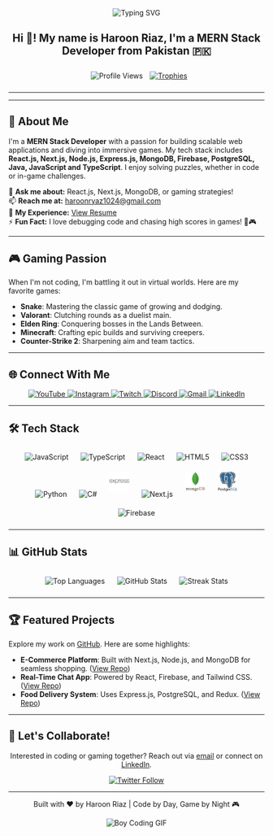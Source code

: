 <div align="center">
  <img src="https://readme-typing-svg.herokuapp.com?font=Fira+Code&size=30&duration=3000&pause=1000&color=0E75B6¢er=true&vCenter=true&width=600&lines=Hi+%F0%9F%91%8B%2C+I'm+Haroon+Riaz;Passionate+MERN+Stack+Developer;Gamer+%26+Code+Ninja" alt="Typing SVG" data-aos="fade-down" data-aos-duration="1500">
</div>

<div align="center" data-aos="fade-up" data-aos-duration="1200">
  <h2>Hi 👋! My name is Haroon Riaz, I'm a MERN Stack Developer from Pakistan 🇵🇰</h2>
  <img src="https://komarev.com/ghpvc/?username=haroonch1026&label=Profile%20Views&color=0e75b6&style=flat" alt="Profile Views" style="margin: 10px;">
  <a href="https://github.com/ryo-ma/github-profile-trophy">
    <img src="https://github-profile-trophy.vercel.app/?username=haroonch1026&theme=onedark&margin-w=15&margin-h=15" alt="Trophies">
  </a>
</div>

---
---

## 🚀 About Me

<div data-aos="fade-right" data-aos-duration="1000">
  <p>
    I'm a <strong>MERN Stack Developer</strong> with a passion for building scalable web applications and diving into immersive games. My tech stack includes <strong>React.js, Next.js, Node.js, Express.js, MongoDB, Firebase, PostgreSQL, Java, JavaScript and TypeScript</strong>. I enjoy solving puzzles, whether in code or in-game challenges.
  </p>
  <p>
    💬 <strong>Ask me about:</strong> React.js, Next.js, MongoDB, or gaming strategies! <br>
    📫 <strong>Reach me at:</strong> <a href="mailto:haroonryaz1024@gmail.com">haroonryaz1024@gmail.com</a> <br>
    📄 <strong>My Experience:</strong> <a href="https://1drv.ms/w/c/b8208a138839bf5e/ETRxxwPhNJ9MonvpCq6FJzQBtj2iEfUqyA1wGFwPmJa9Mw?e=Mtwmyn">View Resume</a> <br>
    ⚡ <strong>Fun Fact:</strong> I love debugging code and chasing high scores in games! 🐞🎮
  </p>
</div>

---

## 🎮 Gaming Passion

<div data-aos="fade-left" data-aos-duration="1000">
  <p>When I'm not coding, I'm battling it out in virtual worlds. Here are my favorite games:</p>
  <ul>
    <li><strong>Snake</strong>: Mastering the classic game of growing and dodging.</li>
    <li><strong>Valorant</strong>: Clutching rounds as a duelist main.</li>
    <li><strong>Elden Ring</strong>: Conquering bosses in the Lands Between.</li>
    <li><strong>Minecraft</strong>: Crafting epic builds and surviving creepers.</li>
    <li><strong>Counter-Strike 2</strong>: Sharpening aim and team tactics.</li>
  </ul>
</div>

---

## 🌐 Connect With Me

<div align="center" data-aos="zoom-in" data-aos-duration="1000">
  <a href="https://youtube.com/your-youtube-username" target="_blank">
    <img src="https://img.shields.io/static/v1?message=Youtube&logo=youtube&label=&color=FF0000&logoColor=white&labelColor=&style=for-the-badge" height="35" alt="YouTube" class="animate__animated animate__pulse animate__infinite">
  </a>
  <a href="https://instagram.com/haroonriaz24" target="_blank">
    <img src="https://img.shields.io/static/v1?message=Instagram&logo=instagram&label=&color=E4405F&logoColor=white&labelColor=&style=for-the-badge" height="35" alt="Instagram" class="animate__animated animate__pulse animate__infinite">
  </a>
  <a href="https://twitch.tv/your-twitch-username" target="_blank">
    <img src="https://img.shields.io/static/v1?message=Twitch&logo=twitch&label=&color=9146FF&logoColor=white&labelColor=&style=for-the-badge" height="35" alt="Twitch" class="animate__animated animate__pulse animate__infinite">
  </a>
  <a href="https://discord.com/your-discord-username" target="_blank">
    <img src="https://img.shields.io/static/v1?message=Discord&logo=discord&label=&color=7289DA&logoColor=white&labelColor=&style=for-the-badge" height="35" alt="Discord" class="animate__animated animate__pulse animate__infinite">
  </a>
  <a href="mailto:haroonryaz1024@gmail.com" target="_blank">
    <img src="https://img.shields.io/static/v1?message=Gmail&logo=gmail&label=&color=D14836&logoColor=white&labelColor=&style=for-the-badge" height="35" alt="Gmail" class="animate__animated animate__pulse animate__infinite">
  </a>
  <a href="https://linkedin.com/in/haroonriaz24" target="_blank">
    <img src="https://img.shields.io/static/v1?message=LinkedIn&logo=linkedin&label=&color=0077B5&logoColor=white&labelColor=&style=for-the-badge" height="35" alt="LinkedIn" class="animate__animated animate__pulse animate__infinite">
  </a>
</div>

---

## 🛠️ Tech Stack

<div align="center" data-aos="fade-right" data-aos-duration="1000">
  <img src="https://cdn.jsdelivr.net/gh/devicons/devicon/icons/javascript/javascript-original.svg" height="40" alt="JavaScript" style="margin: 10px;">
  <img src="https://cdn.jsdelivr.net/gh/devicons/devicon/icons/typescript/typescript-original.svg" height="40" alt="TypeScript" style="margin: 10px;">
  <img src="https://cdn.jsdelivr.net/gh/devicons/devicon/icons/react/react-original.svg" height="40" alt="React" style="margin: 10px;">
  <img src="https://cdn.jsdelivr.net/gh/devicons/devicon/icons/html5/html5-original.svg" height="40" alt="HTML5" style="margin: 10px;">
  <img src="https://cdn.jsdelivr.net/gh/devicons/devicon/icons/css3/css3-original.svg" height="40" alt="CSS3" style="margin: 10px;">
  <img src="https://cdn.jsdelivr.net/gh/devicons/devicon/icons/python/python-original.svg" height="40" alt="Python" style="margin: 10px;">
  <img src="https://cdn.jsdelivr.net/gh/devicons/devicon/icons/csharp/csharp-original.svg" height="40" alt="C#" style="margin: 10px;">
  <img src="https://raw.githubusercontent.com/devicons/devicon/master/icons/express/express-original-wordmark.svg" height="40" alt="Express" style="margin: 10px;">
  <img src="https://cdn.worldvectorlogo.com/logos/nextjs-2.svg" height="40" alt="Next.js" style="margin: 10px;">
  <img src="https://raw.githubusercontent.com/devicons/devicon/master/icons/mongodb/mongodb-original-wordmark.svg" height="40" alt="MongoDB" style="margin: 10px;">
  <img src="https://raw.githubusercontent.com/devicons/devicon/master/icons/postgresql/postgresql-original-wordmark.svg" height="40" alt="PostgreSQL" style="margin: 10px;">
  <img src="https://www.vectorlogo.zone/logos/firebase/firebase-icon.svg" height="40" alt="Firebase" style="margin: 10px;">
</div>

---

## 📊 GitHub Stats

<div align="center" data-aos="fade-up" data-aos-duration="1200">
  <img src="https://github-readme-stats.vercel.app/api/top-langs?username=haroonch1026&show_icons=true&locale=en&layout=compact&theme=transparent" alt="Top Languages" style="margin: 10px;">
  <img src="https://github-readme-stats.vercel.app/api?username=haroonch1026&show_icons=true&locale=en&theme=transparent" alt="GitHub Stats" style="margin: 10px;">
  <img src="https://github-readme-streak-stats.herokuapp.com/?user=haroonch1026&theme=transparent" alt="Streak Stats" style="margin: 10px;">
</div>

---

## 🏆 Featured Projects

<div data-aos="fade-left" data-aos-duration="1000">
  <p>Explore my work on <a href="https://github.com/HaroonCh1026">GitHub</a>. Here are some highlights:</p>
  <ul>
    <li><strong>E-Commerce Platform</strong>: Built with Next.js, Node.js, and MongoDB for seamless shopping. (<a href="https://github.com/HaroonCh1026/project1">View Repo</a>)</li>
    <li><strong>Real-Time Chat App</strong>: Powered by React, Firebase, and Tailwind CSS. (<a href="https://github.com/HaroonCh1026/project2">View Repo</a>)</li>
    <li><strong>Food Delivery System</strong>: Uses Express.js, PostgreSQL, and Redux. (<a href="https://github.com/HaroonCh1026/project3">View Repo</a>)</li>
  </ul>
</div>

---

## 📝 Let's Collaborate!

<div align="center" data-aos="zoom-in" data-aos-duration="1000">
  <p>Interested in coding or gaming together? Reach out via <a href="mailto:haroonryaz1024@gmail.com">email</a> or connect on <a href="https://linkedin.com/in/haroonriaz24">LinkedIn</a>.</p>
  <a href="https://twitter.com/haroonriaz24">
    <img src="https://img.shields.io/twitter/follow/haroonriaz24?logo=twitter&style=for-the-badge" alt="Twitter Follow">
  </a>
</div>

---

<div align="center">
  <p>Built with ❤️ by Haroon Riaz | Code by Day, Game by Night 🎮</p>
  <img src="https://i.giphy.com/media/v1.Y2lkPTc5MGI3NjExN3I2aG50b2I1dTBnZ3o5dDBsb3Jpb3Jsc3o2aTVtZ3F1ZXVqb2k5ZCZlcD12MV9pbnRlcm5hbF9naWZfYnlfaWQmY3Q9Zw/qgQUggAC3Pfv687qPC/giphy.gif" alt="Boy Coding GIF" width="300" data-aos="fade-up" data-aos-duration="1500">
</div>
